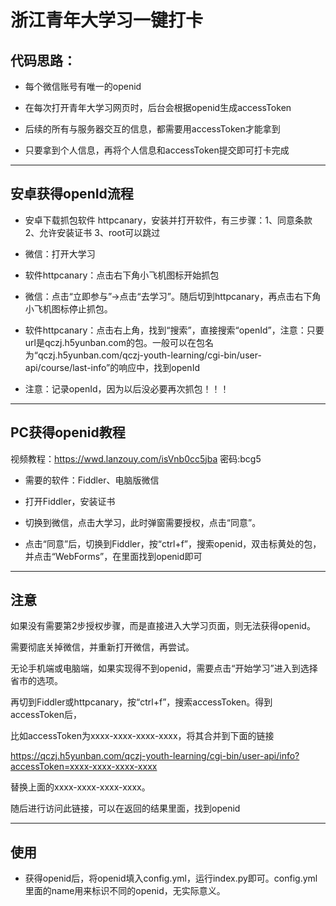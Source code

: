 # 浙江青年大学习一键打卡

## 代码思路：

* 每个微信账号有唯一的openid

* 在每次打开青年大学习网页时，后台会根据openid生成accessToken

* 后续的所有与服务器交互的信息，都需要用accessToken才能拿到

* 只要拿到个人信息，再将个人信息和accessToken提交即可打卡完成

-------------------------------------------------------

## 安卓获得openId流程

* 安卓下载抓包软件 httpcanary，安装并打开软件，有三步骤：1、同意条款 2、允许安装证书 3、root可以跳过

* 微信：打开大学习

* 软件httpcanary：点击右下角小飞机图标开始抓包

* 微信：点击“立即参与”->点击“去学习”。随后切到httpcanary，再点击右下角小飞机图标停止抓包。

* 软件httpcanary：点击右上角，找到“搜索”，直接搜索“openId”，注意：只要url是qczj.h5yunban.com的包。一般可以在包名为“qczj.h5yunban.com/qczj-youth-learning/cgi-bin/user-api/course/last-info”的响应中，找到openId

* 注意：记录openId，因为以后没必要再次抓包！！！
   
   
-------------------------------------------------------

## PC获得openid教程
视频教程：https://wwd.lanzouy.com/isVnb0cc5jba 密码:bcg5

* 需要的软件：Fiddler、电脑版微信

* 打开Fiddler，安装证书

* 切换到微信，点击大学习，此时弹窗需要授权，点击“同意”。

* 点击“同意”后，切换到Fiddler，按“ctrl+f”，搜索openid，双击标黄处的包，并点击“WebForms”，在里面找到openid即可

-------------------------------------------------------

## 注意

如果没有需要第2步授权步骤，而是直接进入大学习页面，则无法获得openid。

需要彻底关掉微信，并重新打开微信，再尝试。

无论手机端或电脑端，如果实现得不到openid，需要点击“开始学习”进入到选择省市的选项。

再切到Fiddler或httpcanary，按“ctrl+f”，搜索accessToken。得到accessToken后，

比如accessToken为xxxx-xxxx-xxxx-xxxx，将其合并到下面的链接

https://qczj.h5yunban.com/qczj-youth-learning/cgi-bin/user-api/info?accessToken=xxxx-xxxx-xxxx-xxxx

替换上面的xxxx-xxxx-xxxx-xxxx。

随后进行访问此链接，可以在返回的结果里面，找到openid


-------------------------------------------------------

## 使用

* 获得openid后，将openid填入config.yml，运行index.py即可。config.yml里面的name用来标识不同的openid，无实际意义。

